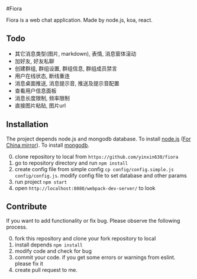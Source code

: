 #Fiora

Fiora is a web chat application. Made by node.js, koa, react.


## Todo

* 其它消息类型(图片, markdown), 表情, 消息窗体滚动
* 加好友, 好友私聊
* 创建群组, 群组设置, 群组信息, 群组成员禁言
* 用户在线状态, 断线重连
* 消息桌面推送, 消息提示音, 推送及提示音配置
* 查看用户信息面板
* 消息长度限制, 频率限制
* 直接图片粘贴, 图片url

## Installation

The project depends node.js and mongodb database. To install [node.js](https://nodejs.org/en/download/) ([For China mirror](https://npm.taobao.org/mirrors/node)). To install [mongodb](https://docs.mongodb.com/manual/installation/).

0. clone repository to local from `https://github.com/yinxin630/fiora`
0. go to repository directory and run `npm install`
0. create config file from simple config `cp config/config.simple.js config/config.js`. modify config file to set database and other params
0. run project `npm start`
0. open `http://localhost:8080/webpack-dev-server/` to look

## Contribute

If you want to add functionality or fix bug. Please observe the following process.

0. fork this repository and clone your fork repository to local
0. install depends `npm install`
0. modify code and check for bug
0. commit your code. if you get some errors or warnings from eslint. please fix it
0. create pull request to me.